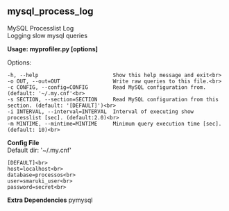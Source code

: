 mysql_process_log
--------
MySQL Processlist Log<br>
Logging slow mysql queries<br>

**Usage: myprofiler.py [options]** <br>

Options:<br>
```
-h, --help                        Show this help message and exit<br>
-o OUT, --out=OUT                 Write raw queries to this file.<br>
-c CONFIG, --config=CONFIG        Read MySQL configuration from. (default: '~/.my.cnf'<br>
-s SECTION, --section=SECTION     Read MySQL configuration from this section. (default: '[DEFAULT]')<br>
-i INTERVAL, --interval=INTERVAL  Interval of executing show processlist [sec]. (default:2.0)<br>
-m MINTIME, --mintime=MINTIME     Minimum query execution time [sec]. (default: 10)<br>
```

**Config File** <br>
Default dir: '~/.my.cnf'<br>
```
[DEFAULT]<br>
host=localhost<br>
database=processos<br>
user=smaruki_user<br>
password=secret<br>
```
**Extra Dependencies**
pymysql
